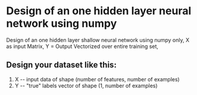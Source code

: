 # Design of an one hidden layer neural network using numpy

Design of an one hidden layer shallow neural network using numpy only, X as input Matrix, Y = Output  Vectorized over entire training set,

## Design your dataset like this:
1. X -- input data of shape (number of features, number of examples)
2. Y -- "true" labels vector of shape (1, number of examples)
